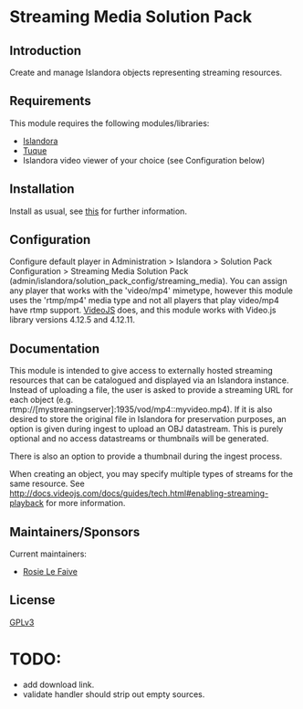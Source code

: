 # Streaming Media Solution Pack 

## Introduction

Create and manage Islandora objects representing streaming resources.

## Requirements

This module requires the following modules/libraries:

* [Islandora](https://github.com/islandora/islandora)
* [Tuque](https://github.com/islandora/tuque)
* Islandora video viewer of your choice (see Configuration below)

## Installation

Install as usual, see [this](https://drupal.org/documentation/install/modules-themes/modules-7) for further information.

## Configuration

Configure default player in Administration > Islandora > Solution Pack Configuration > Streaming Media Solution Pack (admin/islandora/solution_pack_config/streaming_media). You can assign any player
that works with the 'video/mp4' mimetype, however this module uses the 'rtmp/mp4' media type and not all players that play video/mp4 have rtmp support. [VideoJS](https://github.com/islandora/islandora_videojs/) does, and this module works with Video.js library versions 4.12.5 and 4.12.11.

## Documentation

This module is intended to give access to externally hosted streaming resources that can be catalogued and displayed via an Islandora instance. Instead of uploading a file, the user is asked to provide a streaming URL for each object (e.g. rtmp://[mystreamingserver]:1935/vod/mp4::myvideo.mp4).  If it is also desired to store the original file in Islandora for preservation purposes, an option is given during ingest to upload an OBJ datastream. This is purely optional and no access datastreams or thumbnails will be generated.

There is also an option to provide a thumbnail during the ingest process. 

When creating an object, you may specify multiple types of streams for the same resource. See http://docs.videojs.com/docs/guides/tech.html#enabling-streaming-playback for more information.

## Maintainers/Sponsors
Current maintainers:

* [Rosie Le Faive](https://github.com/rosiel)

## License

[GPLv3](http://www.gnu.org/licenses/gpl-3.0.txt)


# TODO:

* add download link. 
* validate handler should strip out empty sources.
